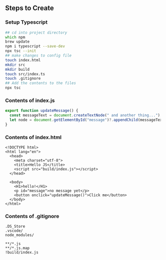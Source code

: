 
## Steps to Create

### Setup Typescript

```zsh
## cd into project directory
which npm
brew update
npm i typescript --save-dev
npx tsc --init
## make changes to config file
touch index.html
mkdir src
mkdir build
touch src/index.ts
touch .gitignore
## Add the contents to the files
npx tsc

```

### Contents of index.js
```js
export function updateMessage() {
  const messageText = document.createTextNode(" and another thing...");
  let node = document.getElementById("message")?.appendChild(messageText)
}
```

### Contents of index.html

```
<!DOCTYPE html>
<html lang="en">
  <head>
    <meta charset="utf-8">
    <title>Hello JS</title>
    <script src="build/index.js"></script>
  </head>
  
  <body>
    <H1>hello!</H1>
    <p id="message">no message yet</p>
    <button onclick="updateMessage()">Click me</button>
  </body>
</html>
```

### Contents of .gitignore

```
.DS_Store
.vscode/
node_modules/

**/*.js
**/*.js.map
!build/index.js
```


